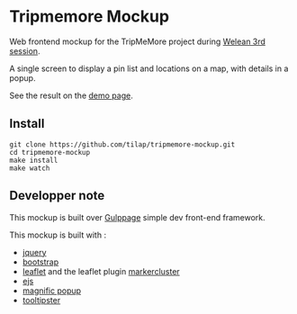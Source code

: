 # Tripmemore Mockup

Web frontend mockup for the TripMeMore project during [Welean 3rd session](http://welean.it).

A single screen to display a pin list and locations on a map, with details in a popup.

See the result on the [demo page](http://tilap.github.io/tripmemore-mockup/).

## Install

```
git clone https://github.com/tilap/tripmemore-mockup.git
cd tripmemore-mockup
make install
make watch
```

## Developper note

This mockup is built over [Gulppage](https://github.com/tilap/gulppage) simple dev front-end framework.

This mockup is built with :
- [jquery](http://jquery.com/)
- [bootstrap](http://getbootstrap.com/)
- [leaflet](http://leafletjs.com/) and the leaflet plugin [markercluster](https://github.com/Leaflet/Leaflet.markercluster)
- [ejs](http://www.embeddedjs.com/)
- [magnific popup](http://dimsemenov.com/plugins/magnific-popup/)
- [tooltipster](http://iamceege.github.io/tooltipster/)